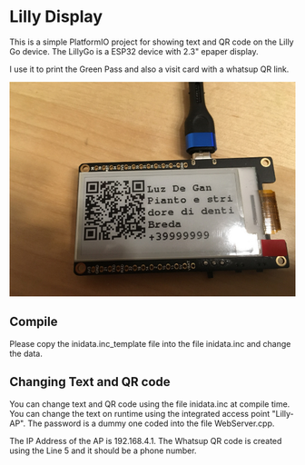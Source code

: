 # Lilly Display
This is a simple PlatformIO project for showing text and QR code on the Lilly Go device.
The LillyGo is a ESP32 device with 2.3" epaper display.

I use it to print the Green Pass and also a visit card with a whatsup QR link.

![Device](https://github.com/aaaasmile/LillyDisplay/blob/main/doc/IMG_0634.JPG?raw=true)

## Compile
Please copy the inidata.inc_template file into the file inidata.inc and change the data.

## Changing Text and QR code
You can change text and QR code using the file inidata.inc at compile time.
You can change the text on runtime using the integrated access point "Lilly-AP".
The password is a dummy one coded into the file WebServer.cpp.

The IP Address of the AP is 192.168.4.1.
The Whatsup QR code is created using the Line 5 and it should be a phone number. 